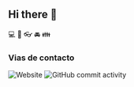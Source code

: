 ## Hi there 👋

:computer:
:pencil:
:eyeglasses:
:oncoming_automobile:
:family:

### Vias de contacto

![Website](https://img.shields.io/website)
![GitHub commit activity](https://img.shields.io/github/commit-activity/w/CarlosMe94/CarlosMe94)
